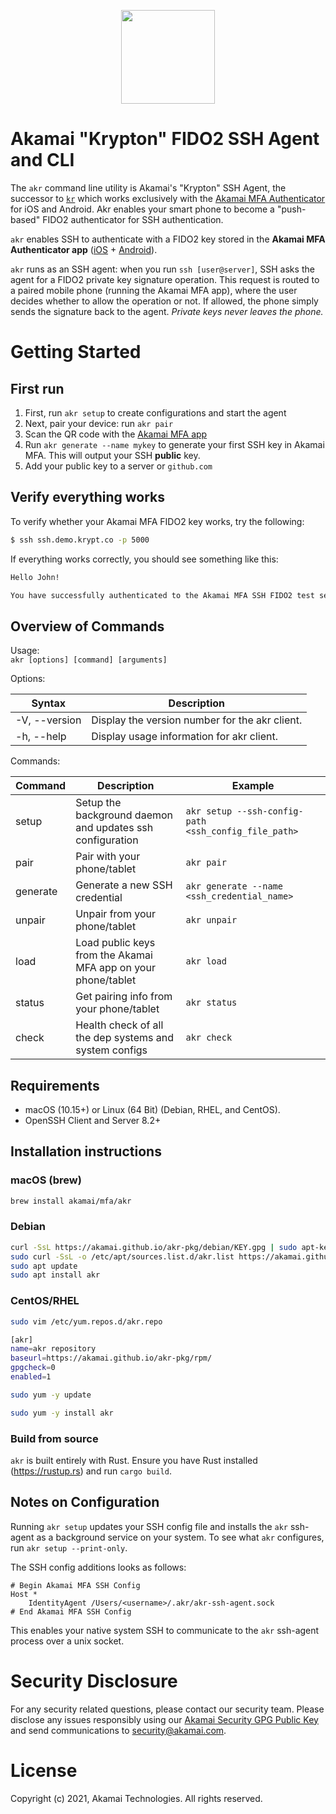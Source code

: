 <p align="center" >
  <img width="150px" src="https://pushzero-assets.akamai.com/static/pushzero_logo.png" align="center"/>
</p>

# Akamai "Krypton" FIDO2 SSH Agent and CLI
The `akr` command line utility is Akamai's "Krypton" SSH Agent, the successor to [`kr`](https://github.com/kryptco/kr) which works exclusively with the [Akamai MFA Authenticator](https://mfa.akamai.com/app) for iOS and Android.
Akr enables your smart phone to become a "push-based" FIDO2 authenticator for SSH authentication.

`akr` enables SSH to authenticate with a FIDO2 key stored in the __Akamai MFA Authenticator app__
([iOS](https://apps.apple.com/us/app/akamai-pushzero/id1503619894#?platform=iphone) +
[Android](https://play.google.com/store/apps/details?id=com.akamai.pushzero)).

`akr` runs as an SSH agent: when you run `ssh [user@server]`, SSH asks the agent for a FIDO2 private key signature
operation. This request is routed to a
paired mobile phone (running the Akamai MFA app), where the user decides whether to allow the operation or
not. If allowed, the phone simply sends the signature back to the agent. _Private keys never leaves the phone._


# Getting Started
## First run
1. First, run `akr setup` to create configurations and start the agent
2. Next, pair your device: run `akr pair`
3. Scan the QR code with the [Akamai MFA app](https://mfa.akamai.com/app)
4. Run `akr generate --name mykey` to generate your first SSH key in Akamai MFA. This will output your SSH __public__ key.
5. Add your public key to a server or `github.com`


## Verify everything works
To verify whether your Akamai MFA FIDO2 key works, try the following:

```sh
$ ssh ssh.demo.krypt.co -p 5000
```

If everything works correctly, you should see something like this:
```sh
Hello John!

You have successfully authenticated to the Akamai MFA SSH FIDO2 test server! 
```

## Overview of Commands
Usage:  
`akr [options] [command] [arguments]`

Options:
 
| Syntax | Description |
| - | - |
| -V, --version | Display the version number for the akr client. |
| -h, --help | Display usage information for akr client. |
 

Commands:

| Command | Description | Example
| - | - | - | 
| setup | Setup the background daemon and updates ssh configuration | `akr setup --ssh-config-path <ssh_config_file_path>`
| pair  | Pair with your phone/tablet | `akr pair`
| generate | Generate a new SSH credential | `akr generate --name <ssh_credential_name>`
| unpair | Unpair from your phone/tablet | `akr unpair`
| load | Load public keys from the Akamai MFA app on your phone/tablet | `akr load`
| status | Get pairing info from your phone/tablet | `akr status`
| check  | Health check of all the dep systems and system configs| `akr check`

## Requirements
  * macOS (10.15+) or Linux (64 Bit) (Debian, RHEL, and CentOS).
  * OpenSSH Client and Server 8.2+

## Installation instructions
### macOS (brew)
```sh
brew install akamai/mfa/akr
```

### Debian
```sh
curl -SsL https://akamai.github.io/akr-pkg/debian/KEY.gpg | sudo apt-key add -
sudo curl -SsL -o /etc/apt/sources.list.d/akr.list https://akamai.github.io/akr-pkg/debian/akr.list
sudo apt update
sudo apt install akr
```

### CentOS/RHEL
```sh
sudo vim /etc/yum.repos.d/akr.repo

[akr]
name=akr repository
baseurl=https://akamai.github.io/akr-pkg/rpm/
gpgcheck=0
enabled=1
```
```sh
sudo yum -y update
```
```sh
sudo yum -y install akr
```

### Build from source
`akr` is built entirely with Rust. Ensure you have Rust installed (https://rustup.rs) and run `cargo build`.

## Notes on Configuration
Running `akr setup` updates your SSH config file and installs the `akr` ssh-agent as a background service on your system.
To see what `akr` configures, run `akr setup --print-only`.

The SSH config additions looks as follows:
```
# Begin Akamai MFA SSH Config
Host *
	IdentityAgent /Users/<username>/.akr/akr-ssh-agent.sock
# End Akamai MFA SSH Config
```
This enables your native system SSH to communicate to the `akr` ssh-agent process over a unix socket.

# Security Disclosure
For any security related questions, please contact our security team.
Please disclose any issues responsibly using our [Akamai Security GPG Public Key](https://www.akamai.com/us/en/multimedia/documents/infosec/akamai-security-general.pub)
and send communications to [security@akamai.com](mailto://security@akamai.com).

# License
Copyright (c) 2021, Akamai Technologies.
All rights reserved.
